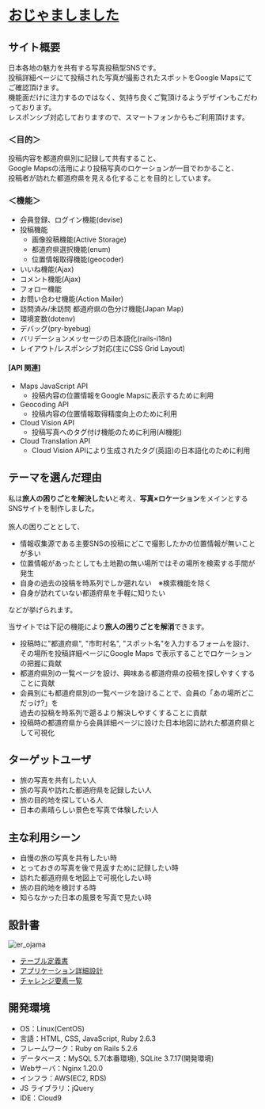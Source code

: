 # [おじゃましました](https://ojama-shimashita.com/)

## サイト概要

日本各地の魅力を共有する写真投稿型SNSです。<br>
投稿詳細ページにて投稿された写真が撮影されたスポットをGoogle Mapsにてご確認頂けます。<br>
機能面だけに注力するのではなく、気持ち良くご覧頂けるようデザインもこだわっております。<br>
レスポンシブ対応しておりますので、スマートフォンからもご利用頂けます。

### ＜目的＞
投稿内容を都道府県別に記録して共有すること、<br>
Google Mapsの活用により投稿写真のロケーションが一目でわかること、<br>
投稿者が訪れた都道府県を見える化することを目的としています。

### ＜機能＞
- 会員登録、ログイン機能(devise)
- 投稿機能
  - 画像投稿機能(Active Storage)
  - 都道府県選択機能(enum)
  - 位置情報取得機能(geocoder)
- いいね機能(Ajax)
- コメント機能(Ajax)
- フォロー機能
- お問い合わせ機能(Action Mailer)
- 訪問済み/未訪問 都道府県の色分け機能(Japan Map)<br>
- 環境変数(dotenv)
- デバッグ(pry-byebug)
- バリデーションメッセージの日本語化(rails-i18n)
- レイアウト/レスポンシブ対応(主にCSS Grid Layout)

#### [API 関連]
- Maps JavaScript API
  - 投稿内容の位置情報をGoogle Mapsに表示するために利用
- Geocoding API
  - 投稿内容の位置情報取得精度向上のために利用
- Cloud Vision API
  - 投稿写真へのタグ付け機能のために利用(AI機能)
- Cloud Translation API
  - Cloud Vision APIにより生成されたタグ(英語)の日本語化のために利用

## テーマを選んだ理由

私は**旅人の困りごとを解決したい**と考え、**写真×ロケーション**をメインとするSNSサイトを制作しました。<br>
<br>
旅人の困りごととして、<br>

- 情報収集源である主要SNSの投稿にどこで撮影したかの位置情報が無いことが多い
- 位置情報があったとしても土地勘の無い場所ではその場所を検索する手間が発生
- 自身の過去の投稿を時系列でしか遡れない　※検索機能を除く
- 自身が訪れていない都道府県を手軽に知りたい<br>

などが挙げられます。<br>

当サイトでは下記の機能により**旅人の困りごとを解消**できます。<br>

- 投稿時に"都道府県", "市町村名", "スポット名"を入力するフォームを設け、<br>
  その場所を投稿詳細ページにGoogle Maps で表示することでロケーションの把握に貢献
- 都道府県別の一覧ページを設け、興味ある都道府県の投稿を探しやすくすることに貢献
- 会員別にも都道府県別の一覧ページを設けることで、会員の「あの場所どこだっけ?」を<br>
  過去の投稿を時系列で遡るより解決しやすくすることに貢献
- 投稿時の都道府県から会員詳細ページに設けた日本地図に訪れた都道府県として可視化

## ターゲットユーザ

- 旅の写真を共有したい人
- 旅の写真や訪れた都道府県を記録したい人
- 旅の目的地を探している人
- 日本の素晴らしい景色を写真で体験したい人

## 主な利用シーン

- 自慢の旅の写真を共有したい時
- とっておきの写真を後で見返すために記録したい時
- 訪れた都道府県を地図上で可視化したい時
- 旅の目的地を検討する時
- 知らなかった日本の風景を写真で見たい時

## 設計書

![er_ojama](https://user-images.githubusercontent.com/92353507/153739833-f34391ce-1755-4dd3-b0e4-f64e15ef1362.png)
- [テーブル定義書](https://docs.google.com/spreadsheets/d/1GHDrrrNDTbnDPb5r9J5Q64BH85m4yRP2p5KE62_ha3o/edit?usp=sharing)
- [アプリケーション詳細設計](https://docs.google.com/spreadsheets/d/1GKj1Exwbbu9O79ZJDDnX1TkQnsfOCkVR6Lvgje0Nx2Y/edit?usp=sharing)
- [チャレンジ要素一覧](https://docs.google.com/spreadsheets/d/1rL7TU7FfH4DY7jqnJUelITTu5emBVGkwSn4JwT_KDIg/edit?usp=sharing)

## 開発環境

- OS：Linux(CentOS)
- 言語：HTML, CSS, JavaScript, Ruby 2.6.3
- フレームワーク：Ruby on Rails 5.2.6
- データベース：MySQL 5.7(本番環境), SQLite 3.7.17(開発環境)
- Webサーバ：Nginx 1.20.0
- インフラ：AWS(EC2, RDS)
- JS ライブラリ：jQuery
- IDE：Cloud9
